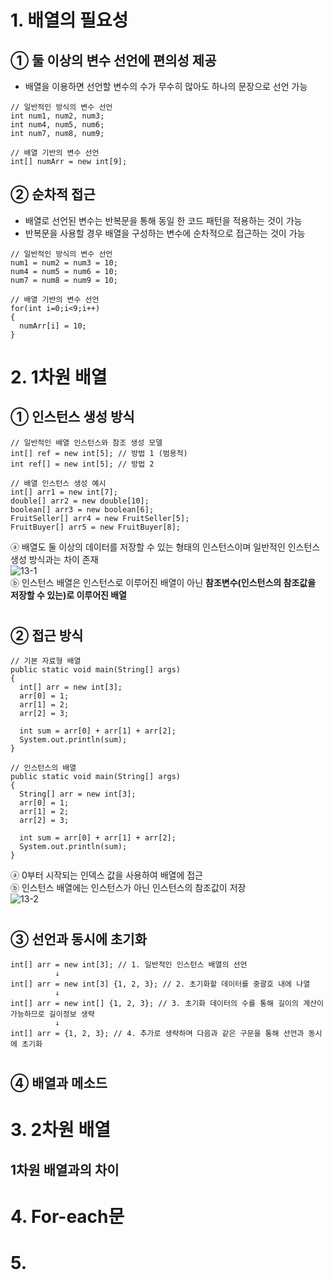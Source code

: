 # 1. 배열의 필요성  
## ① 둘 이상의 변수 선언에 편의성 제공  
- 배열을 이용하면 선언할 변수의 수가 무수히 많아도 하나의 문장으로 선언 가능  
~~~
// 일반적인 방식의 변수 선언
int num1, num2, num3;
int num4, num5, num6;
int num7, num8, num9;

// 배열 기반의 변수 선언
int[] numArr = new int[9];
~~~  
## ② 순차적 접근  
- 배열로 선언된 변수는 반복문을 통해 동일 한 코드 패턴을 적용하는 것이 가능  
- 반복문을 사용할 경우 배열을 구성하는 변수에 순차적으로 접근하는 것이 가능  
~~~
// 일반적인 방식의 변수 선언
num1 = num2 = num3 = 10;
num4 = num5 = num6 = 10;
num7 = num8 = num9 = 10;

// 배열 기반의 변수 선언
for(int i=0;i<9;i++)
{
  numArr[i] = 10;
}
~~~  
#
# 2. 1차원 배열 
## ① 인스턴스 생성 방식  
~~~
// 일반적인 배열 인스턴스와 참조 생성 모델
int[] ref = new int[5]; // 방법 1 (범용적)
int ref[] = new int[5]; // 방법 2      

// 배열 인스턴스 생성 예시
int[] arr1 = new int[7];
double[] arr2 = new double[10];
boolean[] arr3 = new boolean[6];
FruitSeller[] arr4 = new FruitSeller[5];
FruitBuyer[] arr5 = new FruitBuyer[8];
~~~  
ⓐ 배열도 둘 이상의 데이터를 저장할 수 있는 형태의 인스턴스이며 일반적인 인스턴스 생성 방식과는 차이 존재  
![13-1](https://user-images.githubusercontent.com/48504392/68186068-875b9d80-ffe6-11e9-80ff-8a070b14062e.png)  
ⓑ 인스턴스 배열은 인스턴스로 이루어진 배열이 아닌 **참조변수(인스턴스의 참조값을 저장할 수 있는)로 이루어진 배열**  
#
## ② 접근 방식  
~~~
// 기본 자료형 배열
public static void main(String[] args)
{
  int[] arr = new int[3];
  arr[0] = 1;
  arr[1] = 2;
  arr[2] = 3;
  
  int sum = arr[0] + arr[1] + arr[2];
  System.out.println(sum);
}

// 인스턴스의 배열
public static void main(String[] args)
{
  String[] arr = new int[3];
  arr[0] = 1;
  arr[1] = 2;
  arr[2] = 3;
  
  int sum = arr[0] + arr[1] + arr[2];
  System.out.println(sum);
}
~~~  
ⓐ 0부터 시작되는 인덱스 값을 사용하여 배열에 접근  
ⓑ 인스턴스 배열에는 인스턴스가 아닌 인스턴스의 참조값이 저장  
![13-2](https://user-images.githubusercontent.com/48504392/68186545-c3dbc900-ffe7-11e9-9215-9c54ef188f9c.png)  
#
## ③ 선언과 동시에 초기화  
~~~
int[] arr = new int[3]; // 1. 일반적인 인스턴스 배열의 선언
          ↓
int[] arr = new int[3] {1, 2, 3}; // 2. 초기화할 데이터를 중괄호 내에 나열
          ↓
int[] arr = new int[] {1, 2, 3}; // 3. 초기화 데이터의 수를 통해 길이의 계산이 가능하므로 길이정보 생략
          ↓
int[] arr = {1, 2, 3}; // 4. 추가로 생략하며 다음과 같은 구문을 통해 선언과 동시에 초기화
~~~  
#
## ④ 배열과 메소드  

#
# 3. 2차원 배열  
## 1차원 배열과의 차이  
#
# 4. For-each문  
# 5. 
